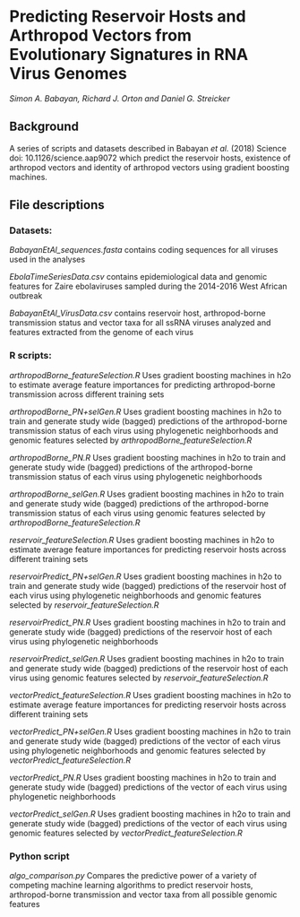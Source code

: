 # Predicting Reservoir Hosts and Arthropod Vectors from Evolutionary Signatures in RNA Virus Genomes

_Simon A. Babayan, Richard J. Orton and Daniel G. Streicker_

## Background
A series of scripts and datasets described in Babayan _et al._ (2018) Science doi: 10.1126/science.aap9072 which predict the reservoir hosts, existence of arthropod vectors and identity of arthropod vectors using gradient boosting machines.

## File descriptions

### Datasets:

_BabayanEtAl_sequences.fasta_ contains coding sequences for all viruses used in the analyses

_EbolaTimeSeriesData.csv_ contains epidemiological data and genomic features for Zaire ebolaviruses sampled during the 2014-2016 West African outbreak

_BabayanEtAl_VirusData.csv_ contains reservoir host, arthropod-borne transmission status and vector taxa for all ssRNA viruses analyzed and features extracted from the genome of each virus

### R scripts:

_arthropodBorne_featureSelection.R_ Uses gradient boosting machines in h2o to estimate average feature importances for predicting arthropod-borne transmission across different training sets 

_arthropodBorne_PN+selGen.R_ Uses gradient boosting machines in h2o to train and generate study wide (bagged) predictions of the arthropod-borne transmission status of each virus using phylogenetic neighborhoods and genomic features selected by _arthropodBorne_featureSelection.R_

_arthropodBorne_PN.R_ Uses gradient boosting machines in h2o to train and generate study wide (bagged) predictions of the arthropod-borne transmission status of each virus using phylogenetic neighborhoods

_arthropodBorne_selGen.R_ Uses gradient boosting machines in h2o to train and generate study wide (bagged) predictions of the arthropod-borne transmission status of each virus using genomic features selected by _arthropodBorne_featureSelection.R_

_reservoir_featureSelection.R_ Uses gradient boosting machines in h2o to estimate average feature importances for predicting reservoir hosts across different training sets 

_reservoirPredict_PN+selGen.R_ Uses gradient boosting machines in h2o to train and generate study wide (bagged) predictions of the reservoir host of each virus using phylogenetic neighborhoods and genomic features selected by _reservoir_featureSelection.R_

_reservoirPredict_PN.R_ Uses gradient boosting machines in h2o to train and generate study wide (bagged) predictions of the reservoir host of each virus using phylogenetic neighborhoods

_reservoirPredict_selGen.R_ Uses gradient boosting machines in h2o to train and generate study wide (bagged) predictions of the reservoir host of each virus using genomic features selected by _reservoir_featureSelection.R_

_vectorPredict_featureSelection.R_ Uses gradient boosting machines in h2o to estimate average feature importances for predicting reservoir hosts across different training sets 

_vectorPredict_PN+selGen.R_ Uses gradient boosting machines in h2o to train and generate study wide (bagged) predictions of the vector of each virus using phylogenetic neighborhoods and genomic features selected by _vectorPredict_featureSelection.R_

_vectorPredict_PN.R_ Uses gradient boosting machines in h2o to train and generate study wide (bagged) predictions of the vector of each virus using phylogenetic neighborhoods

_vectorPredict_selGen.R_ Uses gradient boosting machines in h2o to train and generate study wide (bagged) predictions of the vector of each virus using genomic features selected by _vectorPredict_featureSelection.R_

### Python script
_algo_comparison.py_ Compares the predictive power of a variety of competing machine learning algorithms to predict reservoir hosts, arthropod-borne transmission and vector taxa from all possible genomic features
